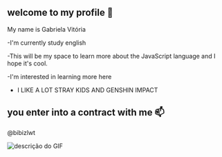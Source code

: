 ## welcome to my profile 🪼

My name is Gabriela Vitória 

-I'm currently study english

-This will be my space to learn more about the JavaScript language and I hope it's cool.

-I'm interested in learning more here

- I LIKE A LOT STRAY KIDS AND GENSHIN IMPACT

## you enter into a contract with me 📫

@bibizlwt

![descrição do GIF](https://tenor.com/pt-BR/view/kaedehara-kazuha-genshin-impact-kazuha-pfp-gif-22099525)
